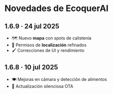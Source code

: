 # Novedades de EcoquerAI

## 1.6.9 · 24 jul 2025
- 🗺️ Nuevo **mapa** con spots de calistenia  
- 📍 Permisos de **localización** refinados  
- 🖌️ Correcciones de UI y rendimiento

## 1.6.8 · 10 jul 2025
- 🍽️ Mejoras en cámara y detección de alimentos  
- 🚀 Actualización silenciosa OTA
